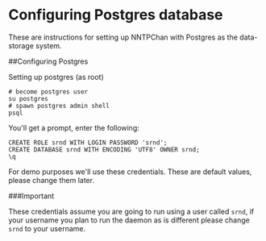 Configuring Postgres database
=============================

These are instructions for setting up NNTPChan with Postgres as the data-storage system.

##Configuring Postgres

Setting up postgres (as root)

    # become postgres user
    su postgres
    # spawn postgres admin shell
    psql 

You'll get a prompt, enter the following:

    CREATE ROLE srnd WITH LOGIN PASSWORD 'srnd';
    CREATE DATABASE srnd WITH ENCODING 'UTF8' OWNER srnd;
    \q

For demo purposes we'll use these credentials.
These are default values, please change them later.

###Important

These credentials assume you are going to run using a user called `srnd`, if your username you plan to run the daemon as is different please change `srnd` to your username.
